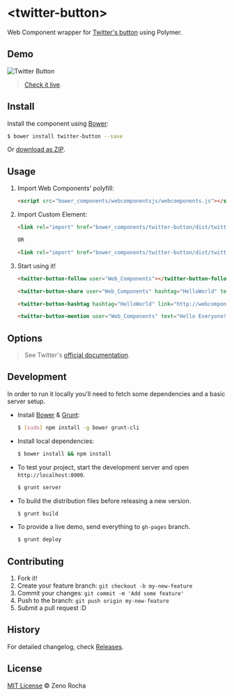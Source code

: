 # &lt;twitter-button&gt;

Web Component wrapper for [Twitter's button](https://twitter.com/about/resources/buttons#tweet) using Polymer.

## Demo

![Twitter Button](http://zno.io/QtuS/twitter-element.png)

> [Check it live](http://zenorocha.github.io/twitter-button).

## Install

Install the component using [Bower](http://bower.io/):

```sh
$ bower install twitter-button --save
```

Or [download as ZIP](https://github.com/zenorocha/twitter-button/archive/master.zip).

## Usage

1. Import Web Components' polyfill:

    ```html
    <script src="bower_components/webcomponentsjs/webcomponents.js"></script>
    ```

2. Import Custom Element:

    ```html
    <link rel="import" href="bower_components/twitter-button/dist/twitter-button.html">
    
    OR
    
    <link rel="import" href="bower_components/twitter-button/dist/twitter-button-standalone.html">
    ```

3. Start using it!

    ```html
    <twitter-button-follow user="Web_Components"></twitter-button-follow>
    
    <twitter-button-share user="Web_Components" hashtag="HelloWorld" text="This is my text!" link="http://www.nfl.com"></twitter-button-share>
    
    <twitter-button-hashtag hashtag="HelloWorld" link="http://webcomponents.org" text="This is my text!"></twitter-button-hashtag>
    
    <twitter-button-mention user="Web_Components" text="Hello Everyone!"></twitter-button-mention>
    ```

## Options
> See Twitter's [official documentation](https://twitter.com/about/resources/buttons).

## Development

In order to run it locally you'll need to fetch some dependencies and a basic server setup.

* Install [Bower](http://bower.io/) & [Grunt](http://gruntjs.com/):

    ```sh
    $ [sudo] npm install -g bower grunt-cli
    ```

* Install local dependencies:

    ```sh
    $ bower install && npm install
    ```

* To test your project, start the development server and open `http://localhost:8000`.

    ```sh
    $ grunt server
    ```

* To build the distribution files before releasing a new version.

    ```sh
    $ grunt build
    ```

* To provide a live demo, send everything to `gh-pages` branch.

    ```sh
    $ grunt deploy
    ```

## Contributing

1. Fork it!
2. Create your feature branch: `git checkout -b my-new-feature`
3. Commit your changes: `git commit -m 'Add some feature'`
4. Push to the branch: `git push origin my-new-feature`
5. Submit a pull request :D

## History

For detailed changelog, check [Releases](https://github.com/zenorocha/twitter-button/releases).

## License

[MIT License](http://zenorocha.mit-license.org/) © Zeno Rocha
